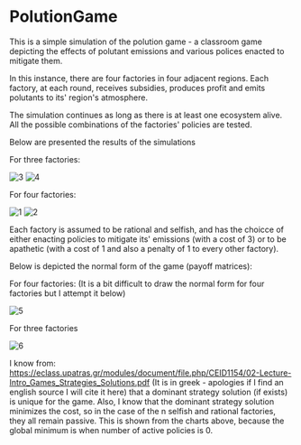# PolutionGame

This is a simple simulation of the polution game - a classroom game depicting the effects of polutant emissions and various polices enacted to mitigate them.

In this instance, there are four factories in four adjacent regions. Each factory, at each round, receives subsidies, produces profit and emits polutants to its' region's atmosphere.

The simulation continues as long as there is at least one ecosystem alive. All the possible combinations of the factories' policies are tested.

Below are presented the results of the simulations

For three factories:

![3](https://user-images.githubusercontent.com/56920806/159654804-c4a84295-2458-46e9-a845-9d9fe69d40c1.png)
![4](https://user-images.githubusercontent.com/56920806/159654813-f8d5e98c-3549-44b7-ab23-d44c4f69a521.png)

For four factories:

![1](https://user-images.githubusercontent.com/56920806/159648098-1fb31868-0078-4222-bb6f-c1ed34a83c9b.png)
![2](https://user-images.githubusercontent.com/56920806/159648148-8a139d9a-a6e7-447b-a4fa-8b39824fd76a.png)

Each factory is assumed to be rational and selfish, and has the choicce of either enacting policies to mitigate its' emissions (with a cost of 3) or to be apathetic (with a cost of 1 and also a penalty of 1 to every other factory). 

Below is depicted the normal form of the game (payoff matrices):

For four factories:
(It is a bit difficult to draw the normal form for four factories but I attempt it below)

![5](https://user-images.githubusercontent.com/56920806/159699887-37eba4d7-6cb2-41f2-8c72-40556a7084e5.png)

For three factories

![6](https://user-images.githubusercontent.com/56920806/159699918-cac41afd-27b6-4731-9613-f415e569321c.png)

I know from:
https://eclass.upatras.gr/modules/document/file.php/CEID1154/02-Lecture-Intro_Games_Strategies_Solutions.pdf
(It is in greek - apologies if I find an english source I will cite it here)
that a dominant strategy solution (if exists) is unique for the game. Also, I know that the dominant strategy solution minimizes the cost, so in the case of the n selfish and rational factories, they all remain passive. This is shown from the charts above, because the global minimum is when number of active policies is 0.



